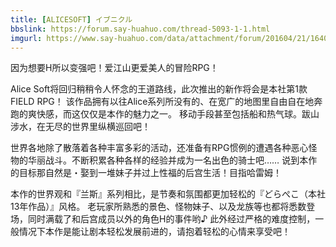 ```yaml
---
title: [ALICESOFT] イブニクル
bbslink: https://forum.say-huahuo.com/thread-5093-1-1.html
imgurl: https://www.say-huahuo.com/data/attachment/forum/201604/21/164014yrrfdo5t0qa4rlvr.jpg
---
```


因为想要H所以变强吧！爱江山更爱美人的冒险RPG！

Alice Soft将回归稍稍令人怀念的王道路线，此次推出的新作将会是本社第1款FIELD RPG！
该作品拥有以往Alice系列所没有的、在宽广的地图里自由自在地奔跑的爽快感，而这仅仅是本作的魅力之一。
移动手段甚至包括船和热气球。跋山涉水，在无尽的世界里纵横巡回吧！

世界各地除了散落着各种丰富多彩的活动，还准备有RPG惯例的遭遇各种恶心怪物的华丽战斗。不断积累各种各样的经验并成为一名出色的骑士吧……
说到本作的目标那自然是・娶到一堆妹子并过上性福的后宫生活！目指哈雷姆！

本作的世界观和『兰斯』系列相比，是节奏和氛围都更加轻松的『どらぺこ（本社13年作品）』风格。
老玩家所熟悉的景色、怪物妹子、以及龙族等也都将悉数登场，同时满载了和后宫成员以外的角色H的事件哟♪
此外经过严格的难度控制，一般情况下本作是能让剧本轻松发展前进的，请抱着轻松的心情来享受吧！<!--more-->
